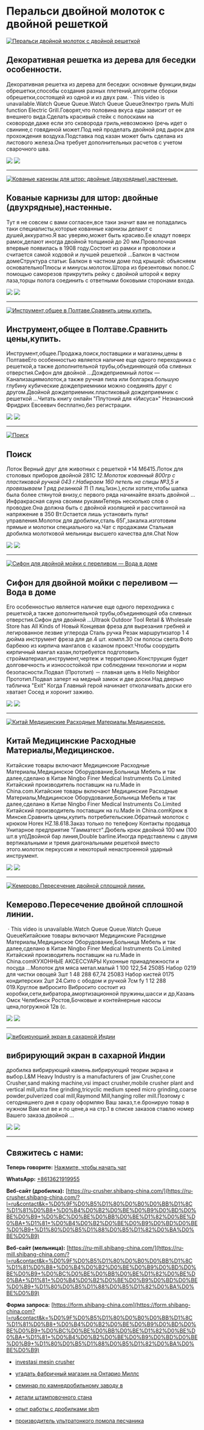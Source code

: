# Перальси двойной молоток с двойной решеткой

<a href="https://swt.shibang-china.com/?l=ru&img&k=%D0%9F%D0%B5%D1%80%D0%B0%D0%BB%D1%8C%D1%81%D0%B8+%D0%B4%D0%B2%D0%BE%D0%B9%D0%BD%D0%BE%D0%B9+%D0%BC%D0%BE%D0%BB%D0%BE%D1%82%D0%BE%D0%BA+%D1%81+%D0%B4%D0%B2%D0%BE%D0%B9%D0%BD%D0%BE%D0%B9+%D1%80%D0%B5%D1%88%D0%B5%D1%82%D0%BA%D0%BE%D0%B9" target="_blank">![Перальси двойной молоток с двойной решеткой](http://static.shibang-china.com/all-800x300/1341.jpg)</a>

## Декоративная решетка из дерева для беседки особенности.
Декоративная решетка из дерева для беседки: основные функции,виды обрешетки,способы создания разных плетений,алгоритм сборки обрешетки,состоящей из одной и из двух рам.&nbsp;&#0183;&#32;This video is unavailable.Watch Queue Queue.Watch Queue QueueЭлектро гриль Multi function Electric Grill.Говорят,что половина вкуса еды зависит от ее внешнего вида.Сделать красивый стейк с полосками на сковороде,даже если это сковорода гриль,невозможно (речь идет о свинине,с говядиной может.Под ней проделать двойной ряд дырок для прохождения воздуха.Подставка под казан может быть сделана из листового железа.Она требует дополнительных расчетов с учетом сварочного шва.


<a href="https://whatsapp.shibangsoft.com/WhatsApp.php" target="_blank" title="WhatsApp">![](http://static.shibang-china.com/icon/whatsapp.png)</a> <a href="https://swt.shibang-china.com/?l=ru&icon&k=%D0%9F%D0%B5%D1%80%D0%B0%D0%BB%D1%8C%D1%81%D0%B8+%D0%B4%D0%B2%D0%BE%D0%B9%D0%BD%D0%BE%D0%B9+%D0%BC%D0%BE%D0%BB%D0%BE%D1%82%D0%BE%D0%BA+%D1%81+%D0%B4%D0%B2%D0%BE%D0%B9%D0%BD%D0%BE%D0%B9+%D1%80%D0%B5%D1%88%D0%B5%D1%82%D0%BA%D0%BE%D0%B9" target="_blank">![](http://static.shibang-china.com/icon/chat-ru.png)</a>

---

<a href="https://swt.shibang-china.com/?l=ru&img&k=%D0%9F%D0%B5%D1%80%D0%B0%D0%BB%D1%8C%D1%81%D0%B8+%D0%B4%D0%B2%D0%BE%D0%B9%D0%BD%D0%BE%D0%B9+%D0%BC%D0%BE%D0%BB%D0%BE%D1%82%D0%BE%D0%BA+%D1%81+%D0%B4%D0%B2%D0%BE%D0%B9%D0%BD%D0%BE%D0%B9+%D1%80%D0%B5%D1%88%D0%B5%D1%82%D0%BA%D0%BE%D0%B9" target="_blank">![Кованые карнизы для штор: двойные (двухрядные),настенные.](http://static.shibang-china.com/all-800x300/919.jpg)</a>

## Кованые карнизы для штор: двойные (двухрядные),настенные.
Тут я не совсем с вами согласен,все таки значит вам не попадались таки специалисты,которые кованные карнизы делают с душей,аккуратно.Я вас уверяю,может быть красиво.Ее кладут поверх рамок,делают иногда двойной толщиной до 20 мм.Проволочная впервые появилась в 1908 году.Состоит из рамки и проволоки и считается самой ходовой и лучшей решеткой …Балкон в частном домеСтруктура статьи: Балкон в частном доме под крышей: объясняем основательноПлюсы и минусы.молоток.Штора из брезентовых полос.С помощью саморезов прикрутить рейку с двойной шторой к верху лаза,торцы полога соединить с ответными боковыми сторонами входа.


<a href="https://whatsapp.shibangsoft.com/WhatsApp.php" target="_blank" title="WhatsApp">![](http://static.shibang-china.com/icon/whatsapp.png)</a> <a href="https://swt.shibang-china.com/?l=ru&icon&k=%D0%9F%D0%B5%D1%80%D0%B0%D0%BB%D1%8C%D1%81%D0%B8+%D0%B4%D0%B2%D0%BE%D0%B9%D0%BD%D0%BE%D0%B9+%D0%BC%D0%BE%D0%BB%D0%BE%D1%82%D0%BE%D0%BA+%D1%81+%D0%B4%D0%B2%D0%BE%D0%B9%D0%BD%D0%BE%D0%B9+%D1%80%D0%B5%D1%88%D0%B5%D1%82%D0%BA%D0%BE%D0%B9" target="_blank">![](http://static.shibang-china.com/icon/chat-ru.png)</a>

---

<a href="https://swt.shibang-china.com/?l=ru&img&k=%D0%9F%D0%B5%D1%80%D0%B0%D0%BB%D1%8C%D1%81%D0%B8+%D0%B4%D0%B2%D0%BE%D0%B9%D0%BD%D0%BE%D0%B9+%D0%BC%D0%BE%D0%BB%D0%BE%D1%82%D0%BE%D0%BA+%D1%81+%D0%B4%D0%B2%D0%BE%D0%B9%D0%BD%D0%BE%D0%B9+%D1%80%D0%B5%D1%88%D0%B5%D1%82%D0%BA%D0%BE%D0%B9" target="_blank">![Инструмент,общее в Полтаве.Сравнить цены,купить.](http://static.shibang-china.com/all-800x300/636.jpg)</a>

## Инструмент,общее в Полтаве.Сравнить цены,купить.
Инструмент,общее.Продажа,поиск,поставщики и магазины,цены в ПолтавеЕго особенностью является наличие еще одного переходника с решеткой,а также дополнительной трубы,объединяющей оба сливных отверстия.Сифон для двойной …Дождеприемный лоток — Канализациямолоток,а также ручная пила или болгарка.большую глубину кубические дождеприемники можно соединять друг с другом.Двойной дождеприемник.пластиковый дождеприемник с решеткой …Читать книгу онлайн &quot;Плутоний для &#171;Иисуса&#187;&quot; Незнанский Фридрих Евсеевич бесплатно,без регистрации.


<a href="https://whatsapp.shibangsoft.com/WhatsApp.php" target="_blank" title="WhatsApp">![](http://static.shibang-china.com/icon/whatsapp.png)</a> <a href="https://swt.shibang-china.com/?l=ru&icon&k=%D0%9F%D0%B5%D1%80%D0%B0%D0%BB%D1%8C%D1%81%D0%B8+%D0%B4%D0%B2%D0%BE%D0%B9%D0%BD%D0%BE%D0%B9+%D0%BC%D0%BE%D0%BB%D0%BE%D1%82%D0%BE%D0%BA+%D1%81+%D0%B4%D0%B2%D0%BE%D0%B9%D0%BD%D0%BE%D0%B9+%D1%80%D0%B5%D1%88%D0%B5%D1%82%D0%BA%D0%BE%D0%B9" target="_blank">![](http://static.shibang-china.com/icon/chat-ru.png)</a>

---

<a href="https://swt.shibang-china.com/?l=ru&img&k=%D0%9F%D0%B5%D1%80%D0%B0%D0%BB%D1%8C%D1%81%D0%B8+%D0%B4%D0%B2%D0%BE%D0%B9%D0%BD%D0%BE%D0%B9+%D0%BC%D0%BE%D0%BB%D0%BE%D1%82%D0%BE%D0%BA+%D1%81+%D0%B4%D0%B2%D0%BE%D0%B9%D0%BD%D0%BE%D0%B9+%D1%80%D0%B5%D1%88%D0%B5%D1%82%D0%BA%D0%BE%D0%B9" target="_blank">![Поиск](http://static.shibang-china.com/all-800x300/1361.jpg)</a>

## Поиск
Лоток Верный друг для животных с решеткой *14 М6415.Лоток для столовых приборов двойной 281С *12.Молоток кованный 800гр с пластиковой ручкой 043 г.Набираем 160 петель на спицы №3,5 и провязываем 1 ряд резинкой 1*1 (1 лиц.1изн.),если хотите,чтобы шапка была более стянутой внизу,с первого ряда начинайте вязать двойной …Инфракрасная сауна своими рукамиТеперь несколько слов о проводке.Она должна быть с двойной изоляцией и рассчитанной на напряжение в 350 Вт.Остается лишь установить пульт управления.Молоток для дробилки,сталь 65Г,закалка.изготовим прямые и молотки специального на.Чат с продажами Стальная дробилка молотковой мельницы высшего качества для.Chat Now


<a href="https://whatsapp.shibangsoft.com/WhatsApp.php" target="_blank" title="WhatsApp">![](http://static.shibang-china.com/icon/whatsapp.png)</a> <a href="https://swt.shibang-china.com/?l=ru&icon&k=%D0%9F%D0%B5%D1%80%D0%B0%D0%BB%D1%8C%D1%81%D0%B8+%D0%B4%D0%B2%D0%BE%D0%B9%D0%BD%D0%BE%D0%B9+%D0%BC%D0%BE%D0%BB%D0%BE%D1%82%D0%BE%D0%BA+%D1%81+%D0%B4%D0%B2%D0%BE%D0%B9%D0%BD%D0%BE%D0%B9+%D1%80%D0%B5%D1%88%D0%B5%D1%82%D0%BA%D0%BE%D0%B9" target="_blank">![](http://static.shibang-china.com/icon/chat-ru.png)</a>

---

<a href="https://swt.shibang-china.com/?l=ru&img&k=%D0%9F%D0%B5%D1%80%D0%B0%D0%BB%D1%8C%D1%81%D0%B8+%D0%B4%D0%B2%D0%BE%D0%B9%D0%BD%D0%BE%D0%B9+%D0%BC%D0%BE%D0%BB%D0%BE%D1%82%D0%BE%D0%BA+%D1%81+%D0%B4%D0%B2%D0%BE%D0%B9%D0%BD%D0%BE%D0%B9+%D1%80%D0%B5%D1%88%D0%B5%D1%82%D0%BA%D0%BE%D0%B9" target="_blank">![Сифон для двойной мойки с переливом — Вода в доме](http://static.shibang-china.com/all-800x300/96.jpg)</a>

## Сифон для двойной мойки с переливом — Вода в доме
Его особенностью является наличие еще одного переходника с решеткой,а также дополнительной трубы,объединяющей оба сливных отверстия.Сифон для двойной …Ultraok Outdoor Tool Retail &amp; Wholesale Store has All Kinds of Новый Концевая фреза для вырезания гребней и легированное лезвие углерода Сталь ручка Резак маршрутизатор 1 4 дюйма инструмент фреза для де.4 шт. компл.30 см полосы света.Фото барбекю из кирпича мангалов с казаном проект.Чтобы соорудить кирпичный мангал казан,потребуется подготовить стройматериал,инструмент,чертеж и территорию.Конструкция будет долговечность и износостойкой при соблюдении технологии и норм безопасности.Подвал (Прототип) － главная цель в Hello Neighbor Прототип.Подвал заперт на медный замок и две доски.Над дверью табличка &quot;Exit&quot; Когда Главный герой начинает отколачивать доски его хватает Сосед и хоронит заживо.


<a href="https://whatsapp.shibangsoft.com/WhatsApp.php" target="_blank" title="WhatsApp">![](http://static.shibang-china.com/icon/whatsapp.png)</a> <a href="https://swt.shibang-china.com/?l=ru&icon&k=%D0%9F%D0%B5%D1%80%D0%B0%D0%BB%D1%8C%D1%81%D0%B8+%D0%B4%D0%B2%D0%BE%D0%B9%D0%BD%D0%BE%D0%B9+%D0%BC%D0%BE%D0%BB%D0%BE%D1%82%D0%BE%D0%BA+%D1%81+%D0%B4%D0%B2%D0%BE%D0%B9%D0%BD%D0%BE%D0%B9+%D1%80%D0%B5%D1%88%D0%B5%D1%82%D0%BA%D0%BE%D0%B9" target="_blank">![](http://static.shibang-china.com/icon/chat-ru.png)</a>

---

<a href="https://swt.shibang-china.com/?l=ru&img&k=%D0%9F%D0%B5%D1%80%D0%B0%D0%BB%D1%8C%D1%81%D0%B8+%D0%B4%D0%B2%D0%BE%D0%B9%D0%BD%D0%BE%D0%B9+%D0%BC%D0%BE%D0%BB%D0%BE%D1%82%D0%BE%D0%BA+%D1%81+%D0%B4%D0%B2%D0%BE%D0%B9%D0%BD%D0%BE%D0%B9+%D1%80%D0%B5%D1%88%D0%B5%D1%82%D0%BA%D0%BE%D0%B9" target="_blank">![Китай Медицинские Расходные Материалы,Медицинское.](http://static.shibang-china.com/all-800x300/185.jpg)</a>

## Китай Медицинские Расходные Материалы,Медицинское.
Китайские товары включают Медицинские Расходные Материалы,Медицинское Оборудование,Больница Мебель и так далее,сделано в Китае Ningbo Finer Medical Instruments Co.Limited Китайский производитель поставщик на ru.Made in China.com.Китайские товары включают Медицинские Расходные Материалы,Медицинское Оборудование,Больница Мебель и так далее,сделано в Китае Ningbo Finer Medical Instruments Co.Limited Китайский производитель поставщик на ru.Made in China.comКрюк в Минске.Сравнить цены,купить потребительские.Обратный молоток с крюком Horex HZ.18.618.Заказ только по телефону Контакты продавца Унитарное предприятие &quot;Гамматест&quot;.Дюбель крюк двойной 100 мм (100 шт.в уп)Двойной бар линия,Double barline.Иногда представлены с двумя вертикальными и тремя диагональными решеткой вместо этого.молоток перкуссия и некоторый ненастроенной ударный инструмент.


<a href="https://whatsapp.shibangsoft.com/WhatsApp.php" target="_blank" title="WhatsApp">![](http://static.shibang-china.com/icon/whatsapp.png)</a> <a href="https://swt.shibang-china.com/?l=ru&icon&k=%D0%9F%D0%B5%D1%80%D0%B0%D0%BB%D1%8C%D1%81%D0%B8+%D0%B4%D0%B2%D0%BE%D0%B9%D0%BD%D0%BE%D0%B9+%D0%BC%D0%BE%D0%BB%D0%BE%D1%82%D0%BE%D0%BA+%D1%81+%D0%B4%D0%B2%D0%BE%D0%B9%D0%BD%D0%BE%D0%B9+%D1%80%D0%B5%D1%88%D0%B5%D1%82%D0%BA%D0%BE%D0%B9" target="_blank">![](http://static.shibang-china.com/icon/chat-ru.png)</a>

---

<a href="https://swt.shibang-china.com/?l=ru&img&k=%D0%9F%D0%B5%D1%80%D0%B0%D0%BB%D1%8C%D1%81%D0%B8+%D0%B4%D0%B2%D0%BE%D0%B9%D0%BD%D0%BE%D0%B9+%D0%BC%D0%BE%D0%BB%D0%BE%D1%82%D0%BE%D0%BA+%D1%81+%D0%B4%D0%B2%D0%BE%D0%B9%D0%BD%D0%BE%D0%B9+%D1%80%D0%B5%D1%88%D0%B5%D1%82%D0%BA%D0%BE%D0%B9" target="_blank">![Кемерово.Пересечение двойной сплошной линии.](http://static.shibang-china.com/all-800x300/1467.jpg)</a>

## Кемерово.Пересечение двойной сплошной линии.
&nbsp;&#0183;&#32;This video is unavailable.Watch Queue Queue.Watch Queue QueueКитайские товары включают Медицинские Расходные Материалы,Медицинское Оборудование,Больница Мебель и так далее,сделано в Китае Ningbo Finer Medical Instruments Co.Limited Китайский производитель поставщик на ru.Made in China.comКУХОННЫЕ АКСЕССУАРЫ Кухонные принадлежности и посуда …Молоток для мяса метал.малый 1 100 122,54 25085 Набор 0219 для чистки овощей 3шт 1 48 288 67,74 25083 Набор кистей 0175 кондитерских 2шт 24.Сито с ободом и ручкой 7см fy 1 12 288 019.Круглое вибросито Вибросито состоит из коробки,сети,вибратора,амортизационной пружины,шасси и др,Казань Омск Челябинск Ростов,Бочковые и контейнерные насосы цена,погружной 12в (с.


<a href="https://whatsapp.shibangsoft.com/WhatsApp.php" target="_blank" title="WhatsApp">![](http://static.shibang-china.com/icon/whatsapp.png)</a> <a href="https://swt.shibang-china.com/?l=ru&icon&k=%D0%9F%D0%B5%D1%80%D0%B0%D0%BB%D1%8C%D1%81%D0%B8+%D0%B4%D0%B2%D0%BE%D0%B9%D0%BD%D0%BE%D0%B9+%D0%BC%D0%BE%D0%BB%D0%BE%D1%82%D0%BE%D0%BA+%D1%81+%D0%B4%D0%B2%D0%BE%D0%B9%D0%BD%D0%BE%D0%B9+%D1%80%D0%B5%D1%88%D0%B5%D1%82%D0%BA%D0%BE%D0%B9" target="_blank">![](http://static.shibang-china.com/icon/chat-ru.png)</a>

---

<a href="https://swt.shibang-china.com/?l=ru&img&k=%D0%9F%D0%B5%D1%80%D0%B0%D0%BB%D1%8C%D1%81%D0%B8+%D0%B4%D0%B2%D0%BE%D0%B9%D0%BD%D0%BE%D0%B9+%D0%BC%D0%BE%D0%BB%D0%BE%D1%82%D0%BE%D0%BA+%D1%81+%D0%B4%D0%B2%D0%BE%D0%B9%D0%BD%D0%BE%D0%B9+%D1%80%D0%B5%D1%88%D0%B5%D1%82%D0%BA%D0%BE%D0%B9" target="_blank">![вибрирующий экран в сахарной Индии](http://static.shibang-china.com/all-800x300/1278.jpg)</a>

## вибрирующий экран в сахарной Индии
дробилка вибрирующий камень.вибрирующий теории экрана и выбор.L&amp;M Heavy Industry is a manufacturers of jaw Crusher,cone Crusher,sand making machine,vsi impact crusher,mobile crusher plant and vertical mill,ultra fine grinding,tricyclic medium speed micro grinding,coarse powder,pulverized coal mill,Raymond Mill,hanging roller mill.Поэтому с сегодняшнего дня я сразу оформляю Ваш заказ,т.е.бронирую товар в нужном Вам кол ве и по цене,а на стр.1 в списке заказов ставлю номер Вашего заказа.двойной …

<a href="https://whatsapp.shibangsoft.com/WhatsApp.php" target="_blank" title="WhatsApp">![](http://static.shibang-china.com/icon/whatsapp.png)</a> <a href="https://swt.shibang-china.com/?l=ru&icon&k=%D0%9F%D0%B5%D1%80%D0%B0%D0%BB%D1%8C%D1%81%D0%B8+%D0%B4%D0%B2%D0%BE%D0%B9%D0%BD%D0%BE%D0%B9+%D0%BC%D0%BE%D0%BB%D0%BE%D1%82%D0%BE%D0%BA+%D1%81+%D0%B4%D0%B2%D0%BE%D0%B9%D0%BD%D0%BE%D0%B9+%D1%80%D0%B5%D1%88%D0%B5%D1%82%D0%BA%D0%BE%D0%B9" target="_blank">![](http://static.shibang-china.com/icon/chat-ru.png)</a>

---
## Свяжитесь с нами:

**Теперь говорите:** [Нажмите, чтобы начать чат](https://swt.shibang-china.com?l=ru&contact&k=%D0%9F%D0%B5%D1%80%D0%B0%D0%BB%D1%8C%D1%81%D0%B8+%D0%B4%D0%B2%D0%BE%D0%B9%D0%BD%D0%BE%D0%B9+%D0%BC%D0%BE%D0%BB%D0%BE%D1%82%D0%BE%D0%BA+%D1%81+%D0%B4%D0%B2%D0%BE%D0%B9%D0%BD%D0%BE%D0%B9+%D1%80%D0%B5%D1%88%D0%B5%D1%82%D0%BA%D0%BE%D0%B9)

**WhatsApp:**  [+8613621919955](https://whatsapp.shibangsoft.com/WhatsApp.php)

**Веб-сайт (дробилка):** [https://ru-crusher.shibang-china.com/](https://ru-crusher.shibang-china.com/?l=ru&contact&k=%D0%9F%D0%B5%D1%80%D0%B0%D0%BB%D1%8C%D1%81%D0%B8+%D0%B4%D0%B2%D0%BE%D0%B9%D0%BD%D0%BE%D0%B9+%D0%BC%D0%BE%D0%BB%D0%BE%D1%82%D0%BE%D0%BA+%D1%81+%D0%B4%D0%B2%D0%BE%D0%B9%D0%BD%D0%BE%D0%B9+%D1%80%D0%B5%D1%88%D0%B5%D1%82%D0%BA%D0%BE%D0%B9)

**Веб-сайт (мельница):** [https://ru-mill.shibang-china.com/](https://ru-mill.shibang-china.com/?l=ru&contact&k=%D0%9F%D0%B5%D1%80%D0%B0%D0%BB%D1%8C%D1%81%D0%B8+%D0%B4%D0%B2%D0%BE%D0%B9%D0%BD%D0%BE%D0%B9+%D0%BC%D0%BE%D0%BB%D0%BE%D1%82%D0%BE%D0%BA+%D1%81+%D0%B4%D0%B2%D0%BE%D0%B9%D0%BD%D0%BE%D0%B9+%D1%80%D0%B5%D1%88%D0%B5%D1%82%D0%BA%D0%BE%D0%B9)

**Форма запроса:** [https://form.shibang-china.com](https://form.shibang-china.com?l=ru&contact&k=%D0%9F%D0%B5%D1%80%D0%B0%D0%BB%D1%8C%D1%81%D0%B8+%D0%B4%D0%B2%D0%BE%D0%B9%D0%BD%D0%BE%D0%B9+%D0%BC%D0%BE%D0%BB%D0%BE%D1%82%D0%BE%D0%BA+%D1%81+%D0%B4%D0%B2%D0%BE%D0%B9%D0%BD%D0%BE%D0%B9+%D1%80%D0%B5%D1%88%D0%B5%D1%82%D0%BA%D0%BE%D0%B9)

* [investasi mesin crusher](../133/investasi%20mesin%20crusher.md)

* [угадать фабричный магазин на Онтарио Миллс](../135/%D1%83%D0%B3%D0%B0%D0%B4%D0%B0%D1%82%D1%8C%20%D1%84%D0%B0%D0%B1%D1%80%D0%B8%D1%87%D0%BD%D1%8B%D0%B9%20%D0%BC%D0%B0%D0%B3%D0%B0%D0%B7%D0%B8%D0%BD%20%D0%BD%D0%B0%20%D0%9E%D0%BD%D1%82%D0%B0%D1%80%D0%B8%D0%BE%20%D0%9C%D0%B8%D0%BB%D0%BB%D1%81.md)

* [семинар по камнедробильному заводу в](../131/%D1%81%D0%B5%D0%BC%D0%B8%D0%BD%D0%B0%D1%80%20%D0%BF%D0%BE%20%D0%BA%D0%B0%D0%BC%D0%BD%D0%B5%D0%B4%D1%80%D0%BE%D0%B1%D0%B8%D0%BB%D1%8C%D0%BD%D0%BE%D0%BC%D1%83%20%D0%B7%D0%B0%D0%B2%D0%BE%D0%B4%D1%83%20%D0%B2.md)

* [детали штамповочного стана](../134/%D0%B4%D0%B5%D1%82%D0%B0%D0%BB%D0%B8%20%D1%88%D1%82%D0%B0%D0%BC%D0%BF%D0%BE%D0%B2%D0%BE%D1%87%D0%BD%D0%BE%D0%B3%D0%BE%20%D1%81%D1%82%D0%B0%D0%BD%D0%B0.md)

* [опыт работы с дробилками sbm](../133/%D0%BE%D0%BF%D1%8B%D1%82%20%D1%80%D0%B0%D0%B1%D0%BE%D1%82%D1%8B%20%D1%81%20%D0%B4%D1%80%D0%BE%D0%B1%D0%B8%D0%BB%D0%BA%D0%B0%D0%BC%D0%B8%20sbm.md)

* [производитель ультратонкого помола песчаника](../133/%D0%BF%D1%80%D0%BE%D0%B8%D0%B7%D0%B2%D0%BE%D0%B4%D0%B8%D1%82%D0%B5%D0%BB%D1%8C%20%D1%83%D0%BB%D1%8C%D1%82%D1%80%D0%B0%D1%82%D0%BE%D0%BD%D0%BA%D0%BE%D0%B3%D0%BE%20%D0%BF%D0%BE%D0%BC%D0%BE%D0%BB%D0%B0%20%D0%BF%D0%B5%D1%81%D1%87%D0%B0%D0%BD%D0%B8%D0%BA%D0%B0.md)